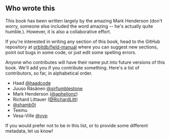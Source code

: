 ## Who wrote this

This book has been written largely by the amazing Mark Henderson (don't worry, someone else included the word amazing -- he's actually quite humble.). However, it is also a collaborative effort.

If you're interested in writing any section of this book, head to the GitHub repository at [orbitdb/field-manual](https://github.com/orbitdb/field-manual) where you can suggest new sections, point out bugs in some code, or just edit some spelling errors.

Anyone who contributes will have their name put into future versions of this book. We'll add you if you contribute something. Here's a list of contributors, so far, in alphabetical order.

- Haad [@haadcode](https://github.com/haadcode)
- Juuso Räsänen [@sirfumblestone](https://github.com/sirfumblestone)
- Mark Henderson ([@aphelionz](https://github.com/aphelionz))
- Richard Littauer ([@RichardLitt](https://github.com/RichardLitt))
- [@shamb0t](https://github.com/shamb0t)
- Teemu
- Vesa-Ville [@vvp](https://github.com/vvp)

If you would prefer not to be in this list, or to provide some different metadata, let us know!
